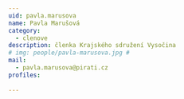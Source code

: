 ```yaml
---
uid: pavla.marusova
name: Pavla Marušová
category:
  - clenove
description: členka Krajského sdružení Vysočina
# img: people/pavla-marusova.jpg #
mail:
  - pavla.marusova@pirati.cz
profiles:
  
---
```

